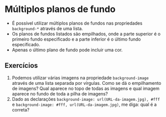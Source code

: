 # Múltiplos planos de fundo

- É possível utilizar múltiplos planos de fundos nas propriedades `background-*` através de uma lista.
- Os planos de fundos listados são empilhados, onde a parte superior é o primeiro fundo especificado e a parte inferior é o último fundo especificado.
- Apenas o último plano de fundo pode incluir uma cor.

## Exercícios

1. Podemos utilizar várias imagens na propriedade `background-image` através de uma lista separada por vírgulas. Como se dá o empilhamento de imagens? Qual aparece no topo de todas as imagens e qual imagem aparece no fundo de toda a pilha de imagens?
2. Dado as declarações `background-image: url(URL-da-imagem.jpg), #fff` e `background-image: #fff, url(URL-da-imagem.jpg)`, me diga: qual é a correta?